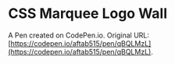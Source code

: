 # CSS Marquee Logo Wall

A Pen created on CodePen.io. Original URL: [https://codepen.io/aftab515/pen/qBQLMzL](https://codepen.io/aftab515/pen/qBQLMzL).


